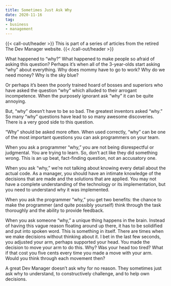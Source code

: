 ```yaml
---
title: Sometimes Just Ask Why
date: 2020-11-16
tag:
- business
- management
---
```

{{< call-out/header >}}
This is part of a series of articles from the retired The Dev Manager website.
{{< /call-out/header >}}

What happened to “why?” What happened to make people so afraid of asking this question? Perhaps it’s when all of the 3-year-olds start asking “why” about everything. Why does mommy have to go to work? Why do we need money? Why is the sky blue?

<!--more-->

Or perhaps it’s been the poorly trained hoard of bosses and superiors who have asked the question “why” which alluded to their arrogant incompetence. When the purposely ignorant ask “why” it can be quite annoying.

But, “why” doesn’t have to be so bad. The greatest inventors asked “why.” So many “why” questions have lead to so many awesome discoveries. There is a very good side to this question.

“Why” should be asked more often. When used correctly, “why” can be one of the most important questions you can ask programmers on your team.

When you ask a programmer “why,” you are not being disrespectful or judgmental. You are trying to learn. So, don’t act like they did something wrong. This is an up beat, fact-finding question, not an accusatory one.

When you ask “why,” we’re not talking about knowing every detail about the actual code. As a manager, you should have an intimate knowledge of the decisions that are made and the solutions that are applied. You may not have a complete understanding of the technology or its implementation, but you need to understand why it was implemented.

When you ask the programmer “why,” you get two benefits: the chance to make the programmer (and quite possibly yourself) think through the task thoroughly and the ability to provide feedback.

When you ask someone “why,” a unique thing happens in the brain. Instead of having this vague reason floating around up there, it has to be solidified and put into spoken word. This is something in itself. There are times when we make decisions without thinking about it. I bet in the last few seconds, you adjusted your arm, perhaps supported your head. You made the decision to move your arm to do this. Why? Was your head too tired? What if that cost you five cents every time you made a move with your arm. Would you think through each movement then?

A great Dev Manager doesn’t ask why for no reason. They sometimes just ask why to understand, to constructively challenge, and to help own decisions.